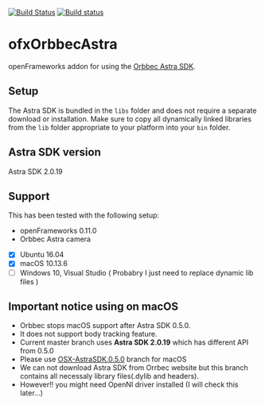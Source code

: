 [![Build Status](https://travis-ci.org/hiroMTB/ofxOrbbecAstra.svg?branch=master)](https://travis-ci.org/hiroMTB/ofxOrbbecAstra)
[![Build status](https://ci.appveyor.com/api/projects/status/p5hc034bjff0pj16?svg=true)](https://ci.appveyor.com/project/hiroMTB/ofxorbbecastra)

# ofxOrbbecAstra

openFrameworks addon for using the [Orbbec Astra SDK](https://orbbec3d.com/develop/). 

## Setup

The Astra SDK is bundled in the `libs` folder and does not require a separate download or installation.
Make sure to copy all dynamically linked libraries from the `lib` folder appropriate to your platform into your `bin` folder.

## Astra SDK version
Astra SDK 2.0.19

## Support

This has been tested with the following setup:

- openFrameworks 0.11.0
- Orbbec Astra camera
- [x] Ubuntu 16.04
- [x] macOS 10.13.6
- [ ] Windows 10, Visual Studio ( Probabry I just need to replace dynamic lib files )

## Important notice using on macOS
- Orbbec stops macOS support after Astra SDK 0.5.0.
- It does not support body tracking feature.
- Current master branch uses **Astra SDK 2.0.19** which has different API from 0.5.0
- Please use [OSX-AstraSDK.0.5.0](https://github.com/hiroMTB/ofxOrbbecAstra/tree/OSX-AstraSDK.0.5.0) branch for macOS
- We can not download Astra SDK from Orrbec website but this branch contains all necessaly library files(.dylib and headers).
- However!! you might need OpenNI driver installed (I will check this later...)
